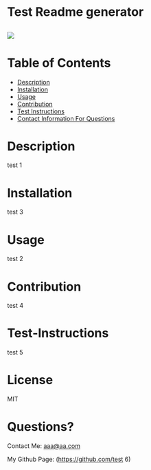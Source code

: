# Test Readme generator
  <a href="https://img.shields.io/badge/License-MIT-brightgreen"><img src="https://img.shields.io/badge/License-MIT-brightgreen"></a>
  ----
  # Table of Contents
  - [Description](#description)
  - [Installation](#installation)
  - [Usage](#usage)
  - [Contribution](#contribution)
  - [Test Instructions](#test-instructions)
  - [Contact Information For Questions](#Questions?)
  # Description
  test 1
  # Installation
  test 3
  # Usage
  test 2
  # Contribution
  test 4
  # Test-Instructions
  test 5
  # License
  MIT
  # Questions?
  Contact Me: aaa@aa.com

  My Github Page: (https://github.com/test 6)

  
  